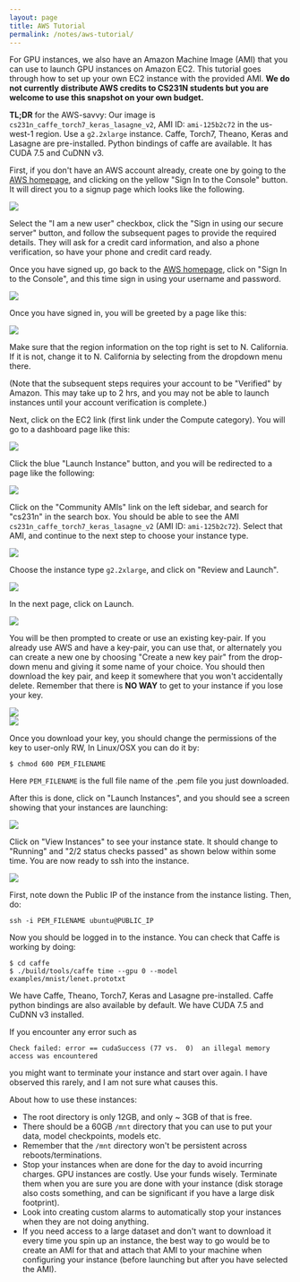 ```yaml
---
layout: page
title: AWS Tutorial
permalink: /notes/aws-tutorial/
---
```

For GPU instances, we also have an Amazon Machine Image (AMI) that you can use
to launch GPU instances on Amazon EC2. This tutorial goes through how to set up
your own EC2 instance with the provided AMI. **We do not currently 
distribute AWS credits to CS231N students but you are welcome to use this 
snapshot on your own budget.**

**TL;DR** for the AWS-savvy: Our image is
`cs231n_caffe_torch7_keras_lasagne_v2`, AMI ID: `ami-125b2c72` in the us-west-1
region. Use a `g2.2xlarge` instance.  Caffe, Torch7, Theano, Keras and Lasagne
are pre-installed. Python bindings of caffe are available. It has CUDA 7.5 and
CuDNN v3.

First, if you don't have an AWS account already, create one by going to the [AWS
homepage](http://aws.amazon.com/), and clicking on the yellow "Sign In to the
Console" button. It will direct you to a signup page which looks like the
following.

<div class='fig figcenter fighighlight'>
  <img src='/assets/aws-signup.png'>
</div>

Select the "I am a new user" checkbox, click the "Sign in using our secure
server" button, and follow the subsequent pages to provide the required details.
They will ask for a credit card information, and also a phone verification, so
have your phone and credit card ready.

Once you have signed up, go back to the [AWS homepage](http://aws.amazon.com),
click on "Sign In to the Console", and this time sign in using your username and
password.

<div class='fig figcenter fighighlight'>
  <img src='/assets/aws-signin.png'>
</div>

Once you have signed in, you will be greeted by a page like this:

<div class='fig figcenter fighighlight'>
  <img src='/assets/aws-homepage.png'>
</div>

Make sure that the region information on the top right is set to N. California.
If it is not, change it to N. California by selecting from the dropdown menu
there.

(Note that the subsequent steps requires your account to be "Verified" by
 Amazon. This may take up to 2 hrs, and you may not be able to launch instances
 until your account verification is complete.)

Next, click on the EC2 link (first link under the Compute category). You will go
to a dashboard page like this:

<div class='fig figcenter fighighlight'>
  <img src='/assets/ec2-dashboard.png'>
</div>

Click the blue "Launch Instance" button, and you will be redirected to a page
like the following:

<div class='fig figcenter fighighlight'>
  <img src='/assets/ami-selection.png'>
</div>

Click on the "Community AMIs" link on the left sidebar, and search for "cs231n"
in the search box. You should be able to see the AMI
`cs231n_caffe_torch7_keras_lasagne_v2` (AMI ID: `ami-125b2c72`). Select that
AMI, and continue to the next step to choose your instance type.

<div class='fig figcenter fighighlight'>
  <img src='/assets/community-AMIs.png'>
</div>

Choose the instance type `g2.2xlarge`, and click on "Review and Launch".

<div class='fig figcenter fighighlight'>
  <img src='/assets/instance-selection.png'>
</div>

In the next page, click on Launch.

<div class='fig figcenter fighighlight'>
  <img src='/assets/launch-screen.png'>
</div>

You will be then prompted to create or use an existing key-pair. If you already
use AWS and have a key-pair, you can use that, or alternately you can create a
new one by choosing "Create a new key pair" from the drop-down menu and giving
it some name of your choice. You should then download the key pair, and keep it
somewhere that you won't accidentally delete. Remember that there is **NO WAY**
to get to your instance if you lose your key. 

<div class='fig figcenter fighighlight'>
  <img src='/assets/key-pair.png'>
</div>

<div class='fig figcenter fighighlight'>
  <img src='/assets/key-pair-create.png'>
</div>

Once you download your key, you should change the permissions of the key to
user-only RW, In Linux/OSX you can do it by:

```
$ chmod 600 PEM_FILENAME
```
Here `PEM_FILENAME` is the full file name of the .pem file you just downloaded.

After this is done, click on "Launch Instances", and you should see a screen
showing that your instances are launching:

<div class='fig figcenter fighighlight'>
  <img src='/assets/launching-screen.png'>
</div>

Click on "View Instances" to see your instance state. It should change to
"Running" and "2/2 status checks passed" as shown below within some time. You
are now ready to ssh into the instance.

<div class='fig figcenter fighighlight'>
  <img src='/assets/instances-page.png'>
</div>

First, note down the Public IP of the instance from the instance listing. Then,
do:

```
ssh -i PEM_FILENAME ubuntu@PUBLIC_IP
```

Now you should be logged in to the instance. You can check that Caffe is working
by doing:

```
$ cd caffe
$ ./build/tools/caffe time --gpu 0 --model examples/mnist/lenet.prototxt
```

We have Caffe, Theano, Torch7, Keras and Lasagne pre-installed. Caffe python
bindings are also available by default. We have CUDA 7.5 and CuDNN v3 installed.

If you encounter any error such as 

```
Check failed: error == cudaSuccess (77 vs.  0)  an illegal memory access was encountered
```

you might want to terminate your instance and start over again. I have observed
this rarely, and I am not sure what causes this.

About how to use these instances:

- The root directory is only 12GB, and only ~ 3GB of that is free.
- There should be a 60GB `/mnt` directory that you can use to put your data,
model checkpoints, models etc.
- Remember that the `/mnt` directory won't be persistent across
reboots/terminations.
- Stop your instances when are done for the day to avoid incurring charges. GPU
instances are costly. Use your funds wisely. Terminate them when you are sure
you are done with your instance (disk storage also costs something, and can be
significant if you have a large disk footprint).
- Look into creating custom alarms to automatically stop your instances when
they are not doing anything.
- If you need access to a large dataset and don't want to download it every time
you spin up an instance, the best way to go would be to create an AMI for that
and attach that AMI to your machine when configuring your instance (before
launching but after you have selected the AMI).
